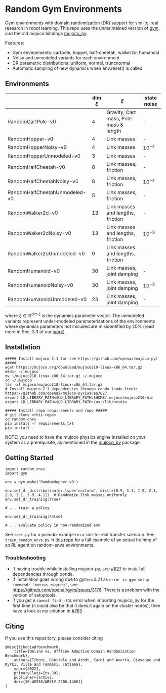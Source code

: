# Random Gym Environments
Gym environments with domain randomization (DR) support for sim-to-real research in robot learning.
This repo uses the unmaintained version of [gym](https://github.com/openai/gym/), and the old mujoco bindings [mujoco_py](https://github.com/openai/mujoco-py).

Features:
- Gym environments: cartpole, hopper, half-cheetah, walker2d, humanoid
- Noisy and unmodeled variants for each environment
- DR parametric distributions: uniform, normal, truncnormal
- Automatic sampling of new dynamics when env.reset() is called

## Environments
|                               | dim $\xi$ | $\xi$                                  | state noise |
|-------------------------------|-----------|----------------------------------------|-------------|
| RandomCartPole-v0             | 4         | Gravity, Cart mass, Pole mass & length | -           |
| RandomHopper-v0               | 4         | Link masses                            | -           |
| RandomHopperNoisy-v0          | 4         | Link masses                            | $10^{-4}$   |
| RandomHopperUnmodeled-v0      | 3         | Link masses                            | -           |
| RandomHalfCheetah-v0          | 8         | Link masses, friction                  | -           |
| RandomHalfCheetahNoisy-v0     | 8         | Link masses, friction                  | $10^{-4}$   |
| RandomHalfCheetahUnmodeled-v0 | 5         | Link masses, friction                  | -           |
| RandomWalker2d-v0             | 13        | Link masses and lengths, friction      | -           |
| RandomWalker2dNoisy-v0        | 13        | Link masses and lengths, friction      | $10^{-3}$   |
| RandomWalker2dUnmodeled-v0    | 9         | Link masses and lengths, friction      | -           |
| RandomHumanoid-v0             | 30        | Link masses, joint damping             | -           |
| RandomHumanoidNoisy-v0        | 30        | Link masses, joint damping             | $10^{-3}$   |
| RandomHumanoidUnmodeled-v0    | 23        | Link masses, joint damping             | -           |

where $\xi \in \mathbb{R}^{dim \ \xi}$ is the dynamics parameter vector. The unmodeled variants represent under-modeled parameterizations of the environments where dynamics parameters not included are misidentified by 20% (read more in Sec. 3.3 of our [work](https://arxiv.org/abs/2206.14661)).


## Installation
```
##### Install mujoco 2.1 (or see https://github.com/openai/mujoco-py) #####
wget https://mujoco.org/download/mujoco210-linux-x86_64.tar.gz 
mkdir ~/.mujoco
mv ~/mujoco210-linux-x86_64.tar.gz ~/.mujoco
cd ~/.mujoco
tar -xf mujoco/mujoco210-linux-x86_64.tar.gz
# Install mujoco 2.1 dependencies through conda (sudo-free): https://github.com/openai/mujoco-py/issues/627
export LD_LIBRARY_PATH=$LD_LIBRARY_PATH:$HOME/.mujoco/mujoco210/bin
export LD_LIBRARY_PATH=$LD_LIBRARY_PATH:/usr/lib/nvidia

##### Install repo requirements and repo #####
# git clone <this repo>
cd random-envs
pip install -r requirements.txt
pip install .
```
NOTE: you need to have the mujoco physics engine installed on your system as a prerequisite, as mentioned in the [mujoco_py](https://github.com/openai/mujoco-py) package.

## Getting Started
```
import random_envs
import gym

env = gym.make('RandomHopper-v0')

env.set_dr_distribution(dr_type='uniform', distr=[0.9, 1.1, 1.9, 2.1, 2.9, 3.1, 3.9, 4.1])  # Randomize link masses uniformly
env.set_dr_training(True)

# ... train a policy

env.set_dr_training(False)

# ... evaluate policy in non-randomized env
```
See `test.py` for a pseudo-example in a sim-to-real transfer scenario. 
See `train_random_envs.py` in [this repo](https://github.com/gabrieletiboni/sb3-gym-interface) for a full example of an actual training of an RL agent on random-envs environments.

### Troubleshooting
- If having trouble while installing mujoco-py, see [#627](https://github.com/openai/mujoco-py/issues/627) to install all dependencies through conda.
- If installation goes wrong due to gym==0.21 as `error in gym setup command: 'extras_require'`, see https://github.com/openai/gym/issues/3176. There is a problem with the version of setuptools.
- if you get a `cannot find -lGL` error when importing mujoco_py for the first time (it could also be that it does it again on the cluster nodes), then have a look at my solution in [#763](https://github.com/openai/mujoco-py/issues/763#issuecomment-1519090452)

## Citing
If you use this repository, please consider citing
```     
@misc{tiboniadrbenchmark,
    title={Online vs. Offline Adaptive Domain Randomization Benchmark},
    author={Tiboni, Gabriele and Arndt, Karol and Averta, Giuseppe and Kyrki, Ville and Tommasi, Tatiana},
    year={2022},
    primaryClass={cs.RO},
    publisher={arXiv},
    doi={10.48550/ARXIV.2206.14661}
}
```